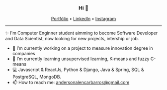 <h3 align="center">Hi 👋</h3>
<p align="center">
  <a href="https://portfolio-bf79f.web.app/">Portfólio</a> •
  <a href="https://www.linkedin.com/in/alencarbarros/">LinkedIn</a> •
  <a href="https://www.instagram.com/alencarbarros_/">Instagram</a>
</p>
 
---
 ✨ I'm Computer Enginner student aimming to become Software Developer and Data Scientist, now looking for new projects, intership or job.

- 🔭 I’m currently working on a project to measure innovation degree in companies
- 🌱 I’m currently learning unsupervised learning, K-means and fuzzy C-means
- 💻 Javascript & ReactJs, Python & Django, Java & Spring, SQL & PostgreSQL, MongoDB.
- 📫 How to reach me: andersonalencarbarros@gmail.com
